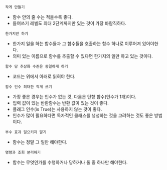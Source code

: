 ```
작게 만들기
```
- 함수 안의 줄 수는 적을수록 좋다.
- 들여쓰기 레벨도 최대 2단계까지만 있는 것이 가장 바람직하다.

```
한가지만 하기
```
- 한가지 일을 하는 함수들과 그 함수들을 호출하는 함수 하나로 이루어져 있어야한다.
- 의미 있는 이름으로 함수를 추출할 수 있다면 한가지의 일만 하고 있는 것이다.

```
함수 당 추상화 수준은 동일하게 하기
```
- 코드는 위에서 아래로 읽혀야 한다.

```
함수 인수 최대한 적게 쓰기
```
- 가장 좋은 경우는 인수가 없는 것, 다음은 단항 함수(인수가 1개)이다.
- 입력 값이 있는 반환함수는 반환 값이 있는 것이 좋다.
- 플래그 인수(is True)는 사용하지 않는 것이 좋다.
- 인수가 많이 필요하다면 독자적인 클래스를 생성하는 것을 고려하는 것도 좋은 방법이다.

```
부수 효과 일으키지 말기
```
- 함수는 정말 그 일만 해야한다.

```
명령과 조회 분리하기
```
- 함수는 무엇인가를 수행하거나 당하거나 둘 중 하나만 해야한다.
